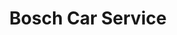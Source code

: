 ---
title: "Bosch Car Service"
url: /ciudad-de-guatemala/bosch-car-service/
shop: reparación de automóviles
---